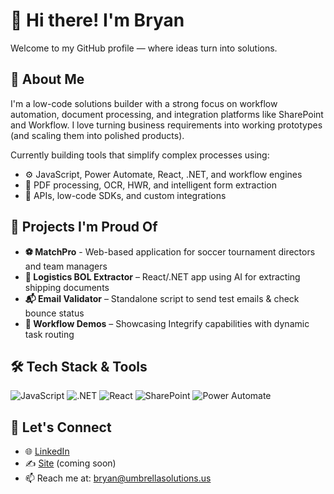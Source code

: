 # 👋 Hi there! I'm Bryan

Welcome to my GitHub profile — where ideas turn into solutions.

## 🧠 About Me

I'm a low-code solutions builder with a strong focus on workflow automation, document processing, and integration platforms like SharePoint and Workflow. I love turning business requirements into working prototypes (and scaling them into polished products).

Currently building tools that simplify complex processes using:
- ⚙️ JavaScript, Power Automate, React, .NET, and workflow engines
- 📄 PDF processing, OCR, HWR, and intelligent form extraction
- 🔗 APIs, low-code SDKs, and custom integrations

## 🔭 Projects I'm Proud Of

- **⚽ MatchPro** - Web-based application for soccer tournament directors and team managers
- **🧾 Logistics BOL Extractor** – React/.NET app using AI for extracting shipping documents  
- **📬 Email Validator** – Standalone script to send test emails & check bounce status  
- **🧩 Workflow Demos** – Showcasing Integrify capabilities with dynamic task routing

## 🛠 Tech Stack & Tools

![JavaScript](https://img.shields.io/badge/JavaScript-F7DF1E?logo=javascript&logoColor=black)
![.NET](https://img.shields.io/badge/.NET-512BD4?logo=dotnet&logoColor=white)
![React](https://img.shields.io/badge/React-20232A?logo=react)
![SharePoint](https://img.shields.io/badge/SharePoint-0078d4?logo=microsoft-sharepoint)
![Power Automate](https://img.shields.io/badge/Power%20Automate-0066FF?logo=microsoftpowerautomate&logoColor=white)

## 🤝 Let's Connect

- 🌐 [LinkedIn](https://www.linkedin.com/in/bryan-perdomo/)
- ✍️ [Site](https://umbrellasolutions.us) (coming soon)
- 📫 Reach me at: bryan@umbrellasolutions.us
